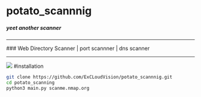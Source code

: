 # potato_scannnig

##### yeet another scanner
<hr>
### Web Directory Scanner | port scannner | dns scanner
<hr>
<img src="https://imguploader.com/images/2021/06/26/super-potato.png">
#installation

```bash
git clone https://github.com/ExCLoudVision/potato_scannnig.git
cd potato_scanning
python3 main.py scanme.nmap.org
```
